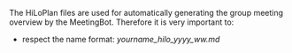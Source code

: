The HiLoPlan files are used for automatically generating the group meeting overview by the MeetingBot. Therefore it is very important to:
* respect the name format: _yourname_hilo_yyyy_ww.md_